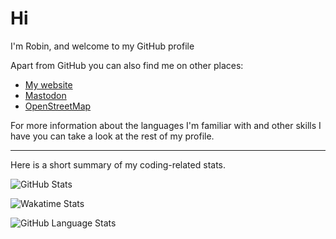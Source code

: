 # Hi

I'm Robin, and welcome to my GitHub profile

Apart from GitHub you can also find me on other places:

* [My website](https://rlin.eu)
* [Mastodon](https://en.osm.town/@RLin)
* [OpenStreetMap](https://osm.org/user/Robin%20van%20der%20Linde)

For more information about the languages I'm familiar with and other skills I have you can take a look at the rest of my profile.

---

Here is a short summary of my coding-related stats.

![GitHub Stats](https://github-readme-stats.vercel.app/api?username=robinlinde&count_private=true&show_icons=true&theme=nord)

![Wakatime Stats](https://github-readme-stats.vercel.app/api/wakatime?username=RobinLinde&layout=compact&theme=nord)

![GitHub Language Stats](https://github-readme-stats.vercel.app/api/top-langs?username=robinlinde&layout=compact&langs_count=10&custom_title=GitHub%20Most%20Used%20Languages&theme=nord)
